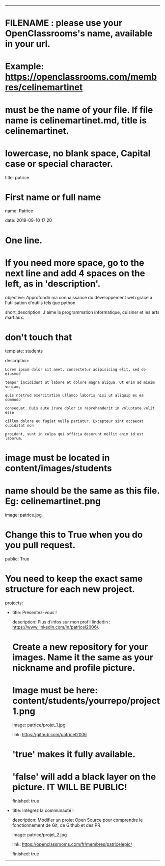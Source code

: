 ---


# FILENAME : please use your OpenClassrooms's name, available in your url.

# Example: https://openclassrooms.com/membres/celinemartinet

# must be the name of your file. If file name is celinemartinet.md, title is celinemartinet.

# lowercase, no blank space, Capital case or special character.

title: patrice


# First name or full name

name: Patrice

date: 2019-09-10 17:20


# One line.

# If you need more space, go to the next line and add 4 spaces on the left, as in 'description'.

objective: Approfondir ma connaissance du développement web grâce à l'utilisation d'outils tels que python.

short_description: J'aime la programmation informatique, cuisiner et les arts martiaux.


# don't touch that

template: students

description:

    Lorem ipsum dolor sit amet, consectetur adipisicing elit, sed do eiusmod

    tempor incididunt ut labore et dolore magna aliqua. Ut enim ad minim veniam,

    quis nostrud exercitation ullamco laboris nisi ut aliquip ex ea commodo

    consequat. Duis aute irure dolor in reprehenderit in voluptate velit esse

    cillum dolore eu fugiat nulla pariatur. Excepteur sint occaecat cupidatat non

    proident, sunt in culpa qui officia deserunt mollit anim id est laborum.


# image must be located in content/images/students

# name should be the same as this file. Eg: celinemartinet.png

image: patrice.jpg


# Change this to True when you do you pull request.

public: True


# You need to keep the exact same structure for each new project.

projects:

  - title: Présentez-vous !

    description: Plus d'infos sur mon profil lindedin : https://www.linkedin.com/in/patricel2006/.

    # Create a new repository for your images. Name it the same as your nickname and profile picture.

    # Image must be here: content/students/yourrepo/project1.png

    image: patrice/projet_1.jpg

    link: https://github.com/patricel2006

    # 'true' makes it fully available.

    # 'false' will add a black layer on the picture. IT WILL BE PUBLIC!

    finished: true

  - title: Intégrez la communauté !

    description: Modifier un projet Open Source pour comprendre le fonctionnement de Git, de Github et des PR. 

    image: patrice/projet_2.jpg

    link: https://openclassrooms.com/fr/membres/patricelepic/

    finished: true
---